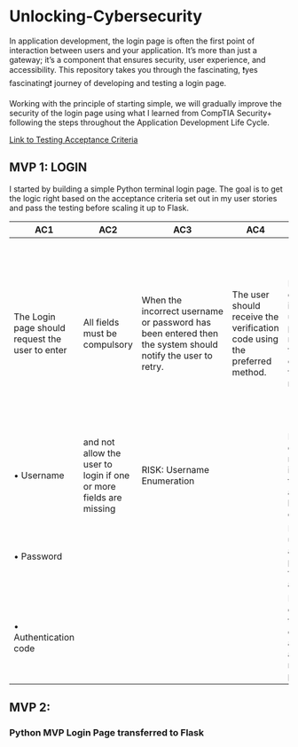 # Unlocking-Cybersecurity

In application development, the login page is often the first point of interaction between users and your application. It’s more than just a gateway; it’s a component that ensures security, user experience, and accessibility. This repository takes you through the fascinating, ❗yes fascinating❗ journey of developing and testing a login page.

Working with the principle of starting simple, we will gradually improve the security of the login page using what I learned from CompTIA Security+ following the steps throughout the Application Development Life Cycle.

[Link to Testing Acceptance Criteria](https://smart-chip-653.notion.site/Testing-157bb1e8b94d80b881c9e0a8f032596d?pvs=4)

## MVP 1: LOGIN
I started by building a simple Python terminal login page. The goal is to get the logic right based on the acceptance criteria set out in my user stories and pass the testing before scaling it up to Flask.

| AC1 | AC2 | AC3 | AC4 | AC5 | AC6 | 
|-----|-----|-----|-----|-----|-----|
| The Login page should request the user to enter   |All fields must be compulsory |When the incorrect username or password has been entered then the system should notify the user to retry.| The user should receive the verification code using the preferred method. |If a user enters an incorrect username or password more than three times consecutively, the system must:| If the incorrect verification code has been entered more then 3 times then the system will display an error message indicating exceed failed attempt limit and user should blocked and asked to be verified in a different way.
|• Username                                         |and not allow the user to login if one or more fields are missing|RISK: Username Enumeration||Display an error message indicating that the failed attempt limit has been exceeded.|
|• Password                                         ||||Block the user's account to prevent further login attempts.|  
|• Authentication code                              ||||Provide options for the user to either register a new account or reset their password.|     









## MVP 2: 
### Python MVP Login Page transferred to Flask

